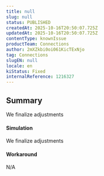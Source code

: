 ```yaml
---
title: null
slug: null
status: PUBLISHED
createdAt: 2025-10-16T20:50:07.725Z
updatedAt: 2025-10-16T20:50:07.725Z
contentType: knownIssue
productTeam: Connections
author: 2mXZkbi0oi061KicTExNjo
tag: Connections
slugEN: null
locale: en
kiStatus: Fixed
internalReference: 1216327
---
```


## Summary


We finalize adjustments


#### Simulation


We finalize adjustments


#### Workaround


N/A



